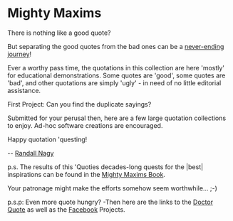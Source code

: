 # Mighty Maxims
There is nothing like a good quote?

But separating the good quotes from the bad ones can be a [never-ending journey](https://sourceforge.net/projects/mightymaxims/)!

Ever a worthy pass time, the quotations in this collection are here 'mostly' for educational demonstrations. Some quotes are 'good', some quotes are 'bad', and other quotations are simply 'ugly' - in need of no little editorial assistance.

First Project: Can you find the duplicate sayings?

Submitted for your perusal then, here are a few large quotation collections to enjoy. Ad-hoc software creations are encouraged.

Happy quotation 'questing!

-- [Randall Nagy](http://soft9000.com)

p.s. The results of this 'Quoties decades-long quests for the |best| inspirations can be found in the [Mighty Maxims Book](https://www.amazon.com/Mighty-Maxims-2021-Randall-Nagy-ebook/dp/B09H9DV8KV).

Your patronage might make the efforts somehow seem worthwhile... ;-)

p.s.p: Even more quote hungry? -Then here are the links to the [Doctor Quote](https://github.com/soft9000/DoctorQuote) as well as the [Facebook](https://www.facebook.com/groups/mightymaxims/) Projects.
